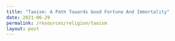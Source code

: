 ```yaml
---
title: "Taoism: A Path Towards Good Fortune And Immortality"
date: 2021-06-29
permalink: /resources/religion/taoism
layout: post
---
```

